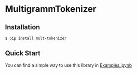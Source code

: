 # MultigrammTokenizer

## Installation

```console
$ pip install mult-tokenizer
```

## Quick Start


You can find a simple way to use this library in [Examples.ipynb](https://github.com/fmfn/BayesianOptimization/tree/master/examples)
